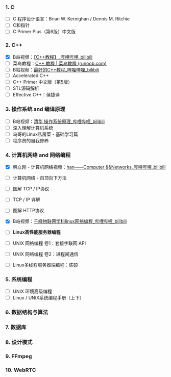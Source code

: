 ### 1. C

- [ ] C 程序设计语言：Brian W. Kernighan / Dennis M. Ritchie
- [ ] C和指针
- [ ] C Primer Plus（第6版）中文版

### 2. C++

- [x] B站视频：[【C++教程】_哔哩哔哩_bilibili](https://www.bilibili.com/video/BV1rW411R7g4)
- [ ] 菜鸟教程：[C++ 教程 | 菜鸟教程 (runoob.com)](https://www.runoob.com/cplusplus/cpp-tutorial.html)
- [ ] B站视频：[最好的C++教程_哔哩哔哩_bilibili](https://www.bilibili.com/video/BV1VJ411M7WR)
- [ ] Accelerated C++
- [ ] C++ Primer 中文版（第5版）
- [ ] STL源码解析
- [ ] Effective C++：侯捷译

### 3. 操作系统 and 编译原理

- [ ] B站视频：[清华 操作系统原理_哔哩哔哩_bilibili](https://www.bilibili.com/video/BV1uW411f72n?p=1)
- [ ] 深入理解计算机系统
- [ ] 鸟哥的Linux私房菜 - 基础学习篇
- [ ] 程序员的自我修养

### 4. 计算机网络 and 网络编程

- [x] 韩立刚 - 计算机网络视频：[han——Computer &&Networks_哔哩哔哩_bilibili](https://www.bilibili.com/video/BV1Tb411x7CE)
- [ ] 计算机网络 - 自顶向下方法
- [ ] 图解 TCP / IP协议
- [ ] TCP / IP 详解
- [ ] 图解 HTTP协议

- [x] B站视频：[千峰物联网学科linux网络编程_哔哩哔哩_bilibili](https://www.bilibili.com/video/BV1RJ411B761?p=1)
- [ ] **Linux高性能服务器编程**
- [ ] UNIX 网络编程 卷1：套接字联网 API
- [ ] UNIX 网络编程 卷2：进程间通信
- [ ] Linux多线程服务器端编程：陈硕

### 5. 系统编程

- [ ] UNIX 环境高级编程
- [ ] Linux / UNIX系统编程手册（上下）

### 6. 数据结构与算法

### 7. 数据库

### 8. 设计模式

### 9. FFmpeg

### 10. WebRTC

